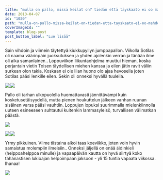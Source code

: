 ```yaml
---
title: "mulla on pallo, missä keilat on? tiedän että täyskaato ei oo mahdoton."
date: 2013-04-07
id: "1020"
path: "mulla-on-pallo-missa-keilat-on-tiedan-etta-tayskaato-ei-oo-mahdoton"
coverImageId: ""
template: blog-post
post_button_label: "Lue lisää"
---
```


Sain vihdoin ja viimein täytettyä kiukkupyllyn jumppapallon. Viikolla Sotilas oli naama väärinpäin juoksutuksen ja yhden ajolenkin verran ja tänään ilme oli aika samanlainen.. Loppuviikon liikuntaohjelma muuttui hieman, koska perjantain vietin Toisen täydellisen miehen kanssa ja eilen jätin ravit väliin surkean olon takia. Koskaan ei ole liian huono olo ajaa hevosella joten Sotilas pääsi lenkille eilen. Sekin oli onneksi hyvällä tuulella.

[![](/images/2013.4.7_4.JPG)](http://4.bp.blogspot.com/-7PdMI5lHxV8/UWFlugyRMuI/AAAAAAAAFls/NfW4h7blYhk/s1600/2013.4.7_4.JPG)[![](/images/2013.4.7_6.JPG)](http://3.bp.blogspot.com/-3S7mJhNLgPk/UWFluVtHbhI/AAAAAAAAFl0/Mg66vN5u6tQ/s1600/2013.4.7_6.JPG)

Pallo oli tarhan ulkopuolella huomattavasti jännittävämpi kuin kosketusetäisyydellä, mutta pienen houkuttelun jälkeen vanhan ruunan sisäinen varsa pääsi vauhtiin. Loppujen lopuksi suurimmalla mielenkiinnolla uuteen esineeseen suhtautui kuitenkin lammasyleisö, turvallisen välimatkan päästä.

[![](/images/2013.4.7_3.JPG)](http://2.bp.blogspot.com/-2trm5B01Yu4/UWFluPE4d_I/AAAAAAAAFlo/LZGTVqv5POU/s1600/2013.4.7_3.JPG)

[![](/images/2013.4.7_7.JPG)](http://1.bp.blogspot.com/-qaCkOfSIFVw/UWFlvK2Fv2I/AAAAAAAAFmA/sgJotQ3gcQM/s1600/2013.4.7_7.JPG)[![](/images/2013.4.7_8.JPG)](http://2.bp.blogspot.com/-x-3GnOAUzy8/UWFlvk_vvyI/AAAAAAAAFmI/o_NIr73amlc/s1600/2013.4.7_8.JPG)

Yrmy pikkuinen. Viime tiistaina alkoi taas koeviikko, joten voin hyvin samaistua molempiin ilmeisiin.. Onneksi jäljellä on enää äidinkieli (helppoahelppoa minulle) ja vapaapäivän kautta on hyvä siirtyä koko tähänastisen lukioajan helpoimpaan jaksoon - yli 15 tuntia vapaata viikossa. Ihanaa!

[![](/images/ak.jpg)](http://2.bp.blogspot.com/-AI6kRRZcclk/UWGTWaoNgLI/AAAAAAAAFmU/xsWTt_obYrE/s1600/ak.jpg)
